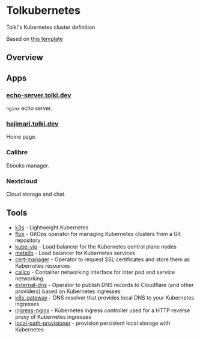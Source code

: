 # Tolkubernetes

Tolki's Kubernetes cluster definition

Based on [this template](https://github.com/k8s-at-home/flux-cluster-template/)

## Overview

<!-- TODO -->

## Apps

### [echo-server.tolki.dev](https://echo-server.tolki.dev/)

`nginx` echo server.

### [hajimari.tolki.dev](https://hajimari.tolki.dev/)

Home page.

### Calibre

Ebooks manager.
<!-- TODO -->

### Nextcloud

Cloud storage and chat.
<!-- TODO -->

## Tools

- [k3s](https://k3s.io/) - Lightweight Kubernetes
- [flux](https://toolkit.fluxcd.io/) - GitOps operator for managing Kubernetes clusters from a Git repository
- [kube-vip](https://kube-vip.io/) - Load balancer for the Kubernetes control plane nodes
- [metallb](https://metallb.universe.tf/) - Load balancer for Kubernetes services
- [cert-manager](https://cert-manager.io/) - Operator to request SSL certificates and store them as Kubernetes resources
- [calico](https://www.tigera.io/project-calico/) - Container networking interface for inter pod and service networking
- [external-dns](https://github.com/kubernetes-sigs/external-dns) - Operator to publish DNS records to Cloudflare (and other providers) based on Kubernetes ingresses
- [k8s_gateway](https://github.com/ori-edge/k8s_gateway) - DNS resolver that provides local DNS to your Kubernetes ingresses
- [ingress-nginx](https://kubernetes.github.io/ingress-nginx/) - Kubernetes ingress controller used for a HTTP reverse proxy of Kubernetes ingresses
- [local-path-provisioner](https://github.com/rancher/local-path-provisioner) - provision persistent local storage with Kubernetes
<!--
TODO
- [kubernetes-dashboard]() - Kubernetes dashboard, only accessible locally
TODO
- [grafana]
-->
